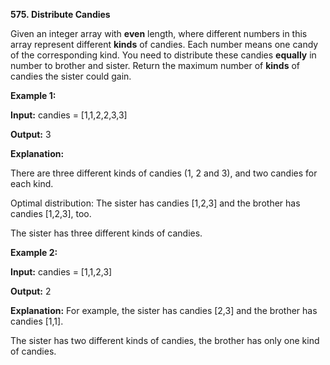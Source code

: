 **575. Distribute Candies**

Given an integer array with **even** length, where different numbers in this array represent different **kinds** of candies. Each number means one candy of the corresponding kind. You need to distribute these candies **equally** in number to brother and sister. Return the maximum number of **kinds** of candies the sister could gain.

**Example 1:**

**Input:** candies = [1,1,2,2,3,3]

**Output:** 3

**Explanation:**

There are three different kinds of candies (1, 2 and 3), and two candies for each kind.

Optimal distribution: The sister has candies [1,2,3] and the brother has candies [1,2,3], too. 

The sister has three different kinds of candies. 

**Example 2:**

**Input:** candies = [1,1,2,3]

**Output:** 2

**Explanation:** For example, the sister has candies [2,3] and the brother has candies [1,1]. 

The sister has two different kinds of candies, the brother has only one kind of candies. 
